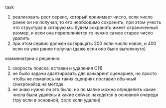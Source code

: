 task

1) реализовать рест сервис, который принимает число, если число ранее он не получал, то его необходимо сохранить, 
   при этом учесть что структура в которую мы будем сохранять имеет ограниченный размер, 
   и если она  переполняется то нужно самое старое число удалить
2) при этом сервис должен возвращать 200 если число новое, и 400 если он уже ранее получал (даже если оно было вытолкнуто)

комменатрии к решению:

1) скорость поиска, вставки и удаления O(1)
2) не было задачи адаптировать для канкарент сценариев, но просто чтобы не ломалось на таких сценриях поставил обычный синхронайзд на методе
3) не знаю нужно ли это было, но по мапке можно определить какие числа были удалены а какие сейчас находятся в основной очереди (тру если в основной, фолс если удален)